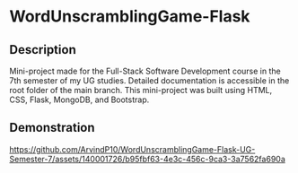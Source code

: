 # WordUnscramblingGame-Flask

## Description

Mini-project made for the Full-Stack Software Development course in the 7th semester of my UG studies. Detailed documentation is accessible in the root folder of the main branch. This mini-project was built using HTML, CSS, Flask, MongoDB, and Bootstrap.

## Demonstration

https://github.com/ArvindP10/WordUnscramblingGame-Flask-UG-Semester-7/assets/140001726/b95fbf63-4e3c-456c-9ca3-3a7562fa690a
